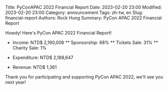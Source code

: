 Title: PyConAPAC 2022 Financial Report
Date: 2023-02-20 23:00
Modified: 2023-02-20 23:00
Category: announcement
Tags: zh-tw, en
Slug: financial-report
Authors: Rock Hung
Summary: PyCon APAC 2022 Financial Report
<!--more-->
Howdy!
Here's PyCon APAC 2022 Financial Report!

* Income: NTD$ 2,190,008
** Sponsorship: 68%
** Tickets Sale: 31%
** Charity Sale: 1%

* Expenditure: NTD$ 2,188,647

* Revenue: NTD$ 1,361

Thank you for participating and supporting PyCon APAC 2022, we'll see you next year!
